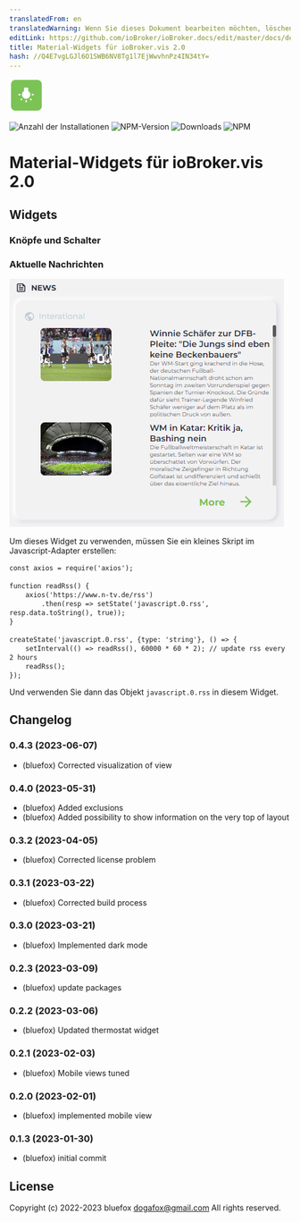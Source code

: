 ```yaml
---
translatedFrom: en
translatedWarning: Wenn Sie dieses Dokument bearbeiten möchten, löschen Sie bitte das Feld "translationsFrom". Andernfalls wird dieses Dokument automatisch erneut übersetzt
editLink: https://github.com/ioBroker/ioBroker.docs/edit/master/docs/de/adapterref/iobroker.vis-2-widgets-jaeger-design/README.md
title: Material-Widgets für ioBroker.vis 2.0
hash: //Q4E7vgLGJl6O1SWB6NV8Tg1l7EjWwvhnPz4IN34tY=
---
```

![Logo](../../../en/adapterref/iobroker.vis-2-widgets-jaeger-design/admin/vis-2-widgets-jaeger-design.png)

![Anzahl der Installationen](http://iobroker.live/badges/vis-2-widgets-jaeger-design-stable.svg)
![NPM-Version](http://img.shields.io/npm/v/iobroker.vis-2-widgets-jaeger-design.svg)
![Downloads](https://img.shields.io/npm/dm/iobroker.vis-2-widgets-jaeger-design.svg)
![NPM](https://nodei.co/npm/iobroker.vis-2-widgets-jaeger-design.png?downloads=true)

# Material-Widgets für ioBroker.vis 2.0
## Widgets
### Knöpfe und Schalter
### Aktuelle Nachrichten
![Aktuelle Nachrichten](../../../en/adapterref/iobroker.vis-2-widgets-jaeger-design/img/news.png)

Um dieses Widget zu verwenden, müssen Sie ein kleines Skript im Javascript-Adapter erstellen:

```
const axios = require('axios');

function readRss() {
    axios('https://www.n-tv.de/rss')
        .then(resp => setState('javascript.0.rss', resp.data.toString(), true));
}

createState('javascript.0.rss', {type: 'string'}, () => {
    setInterval(() => readRss(), 60000 * 60 * 2); // update rss every 2 hours
    readRss();
});
```

Und verwenden Sie dann das Objekt `javascript.0.rss` in diesem Widget.

<!-- Platzhalter für die nächste Version (am Anfang der Zeile):

### **ARBEIT IN ARBEIT** -->

## Changelog
### 0.4.3 (2023-06-07)
* (bluefox) Corrected visualization of view

### 0.4.0 (2023-05-31)
* (bluefox) Added exclusions
* (bluefox) Added possibility to show information on the very top of layout

### 0.3.2 (2023-04-05)
* (bluefox) Corrected license problem

### 0.3.1 (2023-03-22)
* (bluefox) Corrected build process

### 0.3.0 (2023-03-21)
* (bluefox) Implemented dark mode

### 0.2.3 (2023-03-09)
* (bluefox) update packages

### 0.2.2 (2023-03-06)
* (bluefox) Updated thermostat widget

### 0.2.1 (2023-02-03)
* (bluefox) Mobile views tuned

### 0.2.0 (2023-02-01)
* (bluefox) implemented mobile view

### 0.1.3 (2023-01-30)
* (bluefox) initial commit

## License
Copyright (c) 2022-2023 bluefox <dogafox@gmail.com>
All rights reserved.